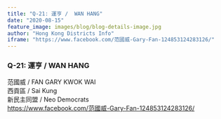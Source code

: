 ```yaml
---
title: "Q-21: 運亨 /  WAN HANG"
date: "2020-08-15"
feature_image: images/blog/blog-details-image.jpg
author: "Hong Kong Districts Info"
iframe: "https://www.facebook.com/范國威-Gary-Fan-124853124283126/"
---
```


### Q-21: 運亨 /  WAN HANG  
范國威 /  FAN GARY KWOK WAI  
西貢區 / Sai Kung  
新民主同盟 /  Neo Democrats  
https://www.facebook.com/范國威-Gary-Fan-124853124283126/
